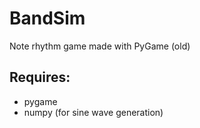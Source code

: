 # BandSim
Note rhythm game made with PyGame (old)
## Requires:
- pygame
- numpy (for sine wave generation)
